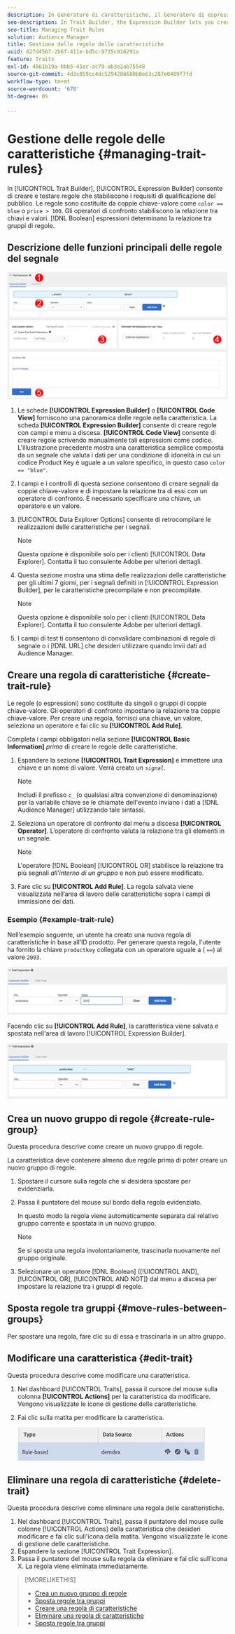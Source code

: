 ```yaml
---
description: In Generatore di caratteristiche, il Generatore di espressioni consente di creare e testare regole che stabiliscono i requisiti di qualificazione del pubblico. Le regole sono costituite da coppie chiave-valore come "colore == blu" o "prezzo &gt; 100". Gli operatori di confronto stabiliscono la relazione tra chiavi e valori. Le espressioni booleane determinano la relazione tra i gruppi di regole.
seo-description: In Trait Builder, the Expression Builder lets you create and test rules that establish audience qualification requirements. Rules consist of key-value pairs such as "color == blue" or "price &gt; 100". Comparison operators establish the relationship between keys and values. Boolean expressions determine the relationship between rule groups.
seo-title: Managing Trait Rules
solution: Audience Manager
title: Gestione delle regole delle caratteristiche
uuid: 827d4567-2b6f-411e-bd5c-9735c916291a
feature: Traits
exl-id: 4561b19a-bbb5-41ec-ac79-ab3e2ab75548
source-git-commit: 4d3c859cc4dc5294286680b0e63c287e0409f7fd
workflow-type: tm+mt
source-wordcount: '678'
ht-degree: 0%

---
```


# Gestione delle regole delle caratteristiche {#managing-trait-rules}

In [!UICONTROL Trait Builder], [!UICONTROL Expression Builder] consente di creare e testare regole che stabiliscono i requisiti di qualificazione del pubblico. Le regole sono costituite da coppie chiave-valore come `color == blue` o `price > 100`. Gli operatori di confronto stabiliscono la relazione tra chiavi e valori. [!DNL Boolean] espressioni determinano la relazione tra gruppi di regole.

<!-- c_tb_rules.xml -->

## Descrizione delle funzioni principali delle regole del segnale

![](assets/manage-trait-rules.png)

1. Le schede **[!UICONTROL Expression Builder]** o **[!UICONTROL Code View]** forniscono una panoramica delle regole nella caratteristica. La scheda **[!UICONTROL Expression Builder]** consente di creare regole con campi e menu a discesa. **[!UICONTROL Code View]** consente di creare regole scrivendo manualmente tali espressioni come codice. L&#39;illustrazione precedente mostra una caratteristica semplice composta da un segnale che valuta i dati per una condizione di idoneità in cui un codice Product Key è uguale a un valore specifico, in questo caso `color == "blue"`.

1. I campi e i controlli di questa sezione consentono di creare segnali da coppie chiave-valore e di impostare la relazione tra di essi con un operatore di confronto. È necessario specificare una chiave, un operatore e un valore.
1. [!UICONTROL Data Explorer Options] consente di retrocompilare le realizzazioni delle caratteristiche per i segnali.

   >[!NOTE]
   >
   >Questa opzione è disponibile solo per i clienti [!UICONTROL Data Explorer]. Contatta il tuo consulente Adobe per ulteriori dettagli.

1. Questa sezione mostra una stima delle realizzazioni delle caratteristiche per gli ultimi 7 giorni, per i segnali definiti in [!UICONTROL Expression Builder], per le caratteristiche precompilate e non precompilate.

   >[!NOTE]
   >
   >Questa opzione è disponibile solo per i clienti [!UICONTROL Data Explorer]. Contatta il tuo consulente Adobe per ulteriori dettagli.

1. I campi di test ti consentono di convalidare combinazioni di regole di segnale o i [!DNL URL] che desideri utilizzare quando invii dati ad Audience Manager.

## Creare una regola di caratteristiche {#create-trait-rule}

Le regole (o espressioni) sono costituite da singoli o gruppi di coppie chiave-valore. Gli operatori di confronto impostano la relazione tra coppie chiave-valore. Per creare una regola, fornisci una chiave, un valore, seleziona un operatore e fai clic su **[!UICONTROL Add Rule]**.

<!-- t_tb_create_rules.xml -->

Completa i campi obbligatori nella sezione **[!UICONTROL Basic Information]** *prima* di creare le regole delle caratteristiche.

1. Espandere la sezione **[!UICONTROL Trait Expression]** e immettere una chiave e un nome di valore. Verrà creato un *`signal`*.

   >[!NOTE]
   >
   >Includi il prefisso `c_` (o qualsiasi altra convenzione di denominazione) per la variabile chiave se le chiamate dell&#39;evento inviano i dati a [!DNL Audience Manager] utilizzando tale sintassi.

1. Seleziona un operatore di confronto [](../../features/traits/trait-comparison-operators.md) dal menu a discesa **[!UICONTROL Operator]**. L’operatore di confronto valuta la relazione tra gli elementi in un segnale.

   >[!NOTE]
   >
   >L&#39;operatore [!DNL Boolean] [!UICONTROL OR] stabilisce la relazione tra più segnali *all&#39;interno di un gruppo* e non può essere modificato.

1. Fare clic su **[!UICONTROL Add Rule]**. La regola salvata viene visualizzata nell’area di lavoro delle caratteristiche sopra i campi di immissione dei dati.

### Esempio {#example-trait-rule}

Nell’esempio seguente, un utente ha creato una nuova regola di caratteristiche in base all’ID prodotto. Per generare questa regola, l&#39;utente ha fornito la chiave `productkey` collegata con un operatore uguale a ( `==`) al valore `2093`.

![](assets/tb_sample_rule1.png)

Facendo clic su **[!UICONTROL Add Rule]**, la caratteristica viene salvata e spostata nell&#39;area di lavoro [!UICONTROL Expression Builder].

![](assets/tb_sample_rule2.png)

## Crea un nuovo gruppo di regole {#create-rule-group}

Questa procedura descrive come creare un nuovo gruppo di regole.

<!-- t_tb_new_rule_group.xml -->

La caratteristica deve contenere almeno due regole prima di poter creare un nuovo gruppo di regole.

1. Spostare il cursore sulla regola che si desidera spostare per evidenziarla.
1. Passa il puntatore del mouse sul bordo della regola evidenziato.

   In questo modo la regola viene automaticamente separata dal relativo gruppo corrente e spostata in un nuovo gruppo.

   >[!NOTE]
   >
   >Se si sposta una regola involontariamente, trascinarla nuovamente nel gruppo originale.

1. Selezionare un operatore [!DNL Boolean] ([!UICONTROL AND], [!UICONTROL OR], [!UICONTROL AND NOT]) dal menu a discesa per impostare la relazione tra i gruppi di regole.

## Sposta regole tra gruppi {#move-rules-between-groups}

Per spostare una regola, fare clic su di essa e trascinarla in un altro gruppo.

## Modificare una caratteristica {#edit-trait}

Questa procedura descrive come modificare una caratteristica.

<!-- t_tb_edit.xml -->

1. Nel dashboard [!UICONTROL Traits], passa il cursore del mouse sulla colonna **[!UICONTROL Actions]** per la caratteristica da modificare. Vengono visualizzate le icone di gestione delle caratteristiche.
1. Fai clic sulla matita per modificare la caratteristica.

   ![](assets/tb_edit_trait.png)

## Eliminare una regola di caratteristiche {#delete-trait}

Questa procedura descrive come eliminare una regola delle caratteristiche.

<!-- t_tb_delete_rule.xml -->

1. Nel dashboard [!UICONTROL Traits], passa il puntatore del mouse sulle colonne [!UICONTROL Actions] della caratteristica che desideri modificare e fai clic sull&#39;icona della matita. Vengono visualizzate le icone di gestione delle caratteristiche.
1. Espandere la sezione [!UICONTROL Trait Expression].
1. Passa il puntatore del mouse sulla regola da eliminare e fai clic sull’icona X. La regola viene eliminata immediatamente.

>[!MORELIKETHIS]
>
>* [Crea un nuovo gruppo di regole](../../features/traits/manage-trait-rules.md#create-rule-group)
>* [Sposta regole tra gruppi](../../features/traits/manage-trait-rules.md#move-rules-between-groups)
>* [Creare una regola di caratteristiche](../../features/traits/manage-trait-rules.md#create-trait-rule)
>* [Eliminare una regola di caratteristiche](../../features/traits/manage-trait-rules.md#delete-trait)
>* [Sposta regole tra gruppi](../../features/traits/manage-trait-rules.md#move-rules-between-groups)
